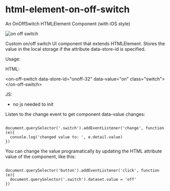 # html-element-on-off-switch
An OnOffSwitch HTMLElement Component (with iOS style)

![on off switch](http://tudormoldovan.eu/git-assets/onoff.png)


Custom on/off switch UI component that extends HTMLElement. Stores the value in the local storage if the attribute data-store-id is specified.

Usage:

HTML:

&lt;on-off-switch data-store-id="onoff-32" data-value="on" class="switch"></on-off-switch&gt;

JS:
- no js needed to init

Listen to the change event to get component data-value changes:

<code>
document.querySelector('.switch').addEventListener('change', function (e){
  console.log('changed value to: ', e.detail.value)
})
</code>


You can change the value programatically by updating the HTML attribute value of the component, like this:

<code>
document.querySelector('button').addEventListener('click', function (e){
  document.querySelector('.switch').dataset.value = 'off'
})
</code>
